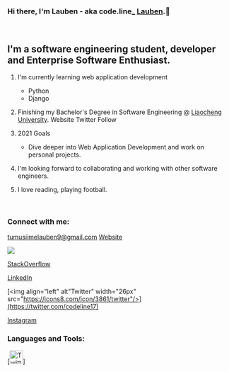 ### Hi there, I'm Lauben - aka code.line_ [Lauben](https://lauben-256.github.io).👋
<br />

## l'm a software engineering student,  developer and Enterprise Software Enthusiast.
1. l'm currently learning web application development
    - Python
    - Django

2. Finishing my Bachelor's Degree in Software Engineering @ [Liaocheng University](http://english.lcu.edu.cn).
Website Twitter Follow

3. 2021 Goals
    - Dive deeper into Web Application Development and work on personal projects.

4. l'm looking forward to collaborating and working with other software engineers. 

5. l love reading, playing football. 
<br />

### Connect with me:
<tumusiimelauben9@gmail.com>
[Website](https://lauben-256.github.io)

[<img src="https://icons.getbootstrap.com/icons/github/" />](https://github.com/Lauben-256)

[StackOverflow](https://stackoverflow.com/users/13951687/lauben-junior)

[LinkedIn](https://www.linkedin.com/in/lauben-junior-tumusiime-1184981b5/)

[<img align="left" alt"Twitter" width="26px" src="https://icons8.com/icon/3861/twitter"/>](https://twitter.com/codeline17)

[Instagram](https://www.instagram.com/code.line_/)
<br />

### Languages and Tools:
[<img  alt="Twitter" width="30px" src="https://icons.getbootstrap.com/icons/twitter/"/>]